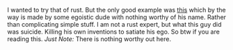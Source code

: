 I wanted to try that of rust. But the only good example was [this](https://github.com/mojtaba-motevali/Media-server) which by the way is made by some egoistic dude with nothing worthy of his name. Rather than 
complicating simple stuff. I am not a rust expert, but what this guy did was suicide. Killing his own inventions to satiate his ego. So btw if you are reading this. *Just Note:* There is nothing worthy out here.